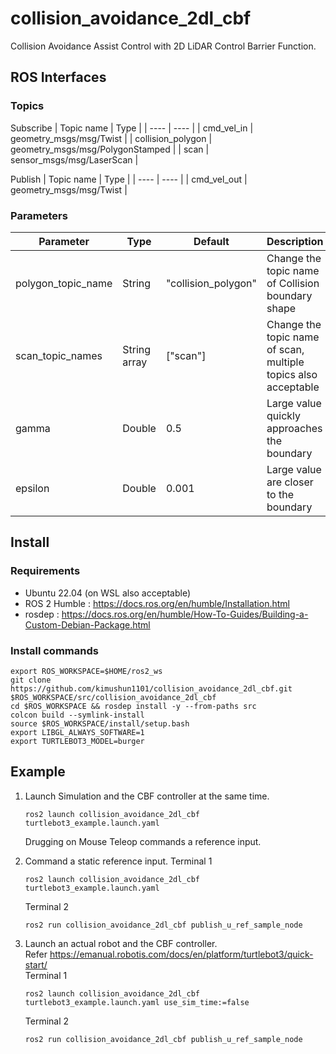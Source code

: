 # collision_avoidance_2dl_cbf

Collision Avoidance Assist Control with 2D LiDAR Control Barrier Function.

## ROS Interfaces

### Topics

Subscribe
| Topic name | Type |
| ---- | ---- |
| cmd_vel_in | geometry_msgs/msg/Twist |
| collision_polygon | geometry_msgs/msg/PolygonStamped |
| scan | sensor_msgs/msg/LaserScan |

Publish
| Topic name | Type |
| ---- | ---- |
| cmd_vel_out | geometry_msgs/msg/Twist |

### Parameters

| Parameter | Type | Default | Description |
| ---- | ---- | ---- | ---- |
| polygon_topic_name | String | "collision_polygon" | Change the topic name of Collision boundary shape |
| scan_topic_names | String array | ["scan"] | Change the topic name of scan, multiple topics also acceptable |
| gamma | Double | 0.5 | Large value quickly approaches the boundary |
| epsilon | Double | 0.001 | Large value are closer to the boundary |

## Install

### Requirements

- Ubuntu 22.04 (on WSL also acceptable)
- ROS 2 Humble : https://docs.ros.org/en/humble/Installation.html
- rosdep : https://docs.ros.org/en/humble/How-To-Guides/Building-a-Custom-Debian-Package.html

### Install commands
```
export ROS_WORKSPACE=$HOME/ros2_ws
git clone https://github.com/kimushun1101/collision_avoidance_2dl_cbf.git $ROS_WORKSPACE/src/collision_avoidance_2dl_cbf
cd $ROS_WORKSPACE && rosdep install -y --from-paths src
colcon build --symlink-install
source $ROS_WORKSPACE/install/setup.bash
export LIBGL_ALWAYS_SOFTWARE=1
export TURTLEBOT3_MODEL=burger
```

## Example
1. Launch Simulation and the CBF controller at the same time.
    ```
    ros2 launch collision_avoidance_2dl_cbf turtlebot3_example.launch.yaml
    ```
    Drugging on Mouse Teleop commands a reference input.

2. Command a static reference input.
    Terminal 1
    ```
    ros2 launch collision_avoidance_2dl_cbf turtlebot3_example.launch.yaml
    ```
    Terminal 2
    ```
    ros2 run collision_avoidance_2dl_cbf publish_u_ref_sample_node
    ```

3. Launch an actual robot and the CBF controller.  
    Refer https://emanual.robotis.com/docs/en/platform/turtlebot3/quick-start/  
    Terminal 1
    ```
    ros2 launch collision_avoidance_2dl_cbf turtlebot3_example.launch.yaml use_sim_time:=false
    ```
    Terminal 2
    ```
    ros2 run collision_avoidance_2dl_cbf publish_u_ref_sample_node
    ```
